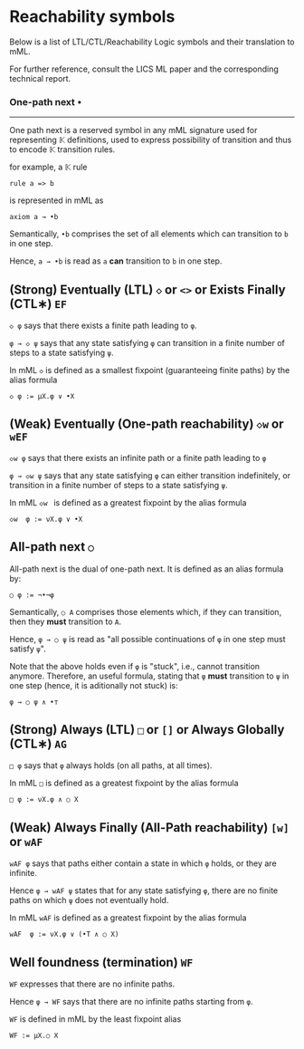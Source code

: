Reachability symbols
====================

Below is a list of LTL/CTL/Reachability Logic symbols and their translation to mML.

For further reference, consult the LICS ML paper and the corresponding technical report.

### One-path next `•`
---------------------

One path next is a reserved symbol in any mML signature used for representing 𝕂 definitions,
used to express possibility of transition and thus to encode 𝕂 transition rules.

for example, a 𝕂 rule
```
rule a => b
```
is represented in mML as 
```
axiom a → •b
```

Semantically, `•b` comprises the set of all elements which can transition to `b` in one step.

Hence, `a → •b` is read as `a` __can__ transition to `b` in one step.

(Strong) Eventually (LTL) `◇` or `<>` or Exists Finally (CTL∗) `EF`
-------------------------------------------------------------------

`◇ φ` says that there exists a finite path leading to `φ`.

`φ → ◇ ψ` says that any state satisfying `φ` can transition in a finite number of steps to 
a state satisfying `ψ`.

In mML `◇` is defined as a smallest fixpoint (guaranteeing finite paths) by the alias formula
```
◇ φ := μX.φ ∨ •X
```

(Weak) Eventually (One-path reachability) `◇w` or `wEF`
-------------------------------------------------------

`◇w φ` says that there exists an infinite path or a finite path leading to `φ`

`φ → ◇w ψ` says that any state satisfying `φ` can either transition indefinitely,
or transition in a finite number of steps to a state satisfying `ψ`.

In mML `◇w ` is defined as a greatest fixpoint by the alias formula
```
◇w  φ := νX.φ ∨ •X
```


All-path next `○`
-----------------

All-path next is the dual of one-path next.  It is defined as an alias formula by:
```
○ φ := ¬•¬φ
```

Semantically, `○ A` comprises those elements which, if they can transition,
then they __must__ transition to `A`.

Hence, `φ → ○ ψ` is read as "all possible continuations of `φ` in one step must satisfy `ψ`".

Note that the above holds even if `φ` is "stuck", i.e., cannot transition anymore.
Therefore, an useful formula, stating that `φ` __must__ transition to `ψ` in one step
(hence, it is aditionally not stuck) is:
```
φ → ○ ψ ∧ •⊤
```

(Strong) Always (LTL) `□` or `[]` or Always Globally (CTL∗) `AG`
----------------------------------------------------------------

`□ φ` says that `φ` always holds (on all paths, at all times).

In mML `□` is defined as a greatest fixpoint by the alias formula
```
□ φ := νX.φ ∧ ○ X
```

(Weak) Always Finally (All-Path reachability) `[w]` or `wAF`
------------------------------------------------------------

`wAF φ` says that paths either contain a state in which `φ` holds, or they are
infinite.

Hence `φ → wAF ψ` states that for any state satisfying `φ`, there are no
finite paths on which `ψ` does not eventually hold.

In mML `wAF` is defined as a greatest fixpoint by the alias formula
```
wAF  φ := νX.φ ∨ (•T ∧ ○ X)
```

Well foundness (termination) `WF`
---------------------------------

`WF` expresses that there are no infinite paths.

Hence `φ → WF` says that there are no infinite paths starting from `φ`.

`WF` is defined in mML by the least fixpoint alias
```
WF := μX.○ X
```
